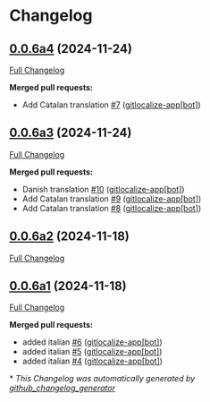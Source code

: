 # Changelog

## [0.0.6a4](https://github.com/OpenVoiceOS/ovos-skill-color-picker/tree/0.0.6a4) (2024-11-24)

[Full Changelog](https://github.com/OpenVoiceOS/ovos-skill-color-picker/compare/0.0.6a3...0.0.6a4)

**Merged pull requests:**

- Add Catalan translation [\#7](https://github.com/OpenVoiceOS/ovos-skill-color-picker/pull/7) ([gitlocalize-app[bot]](https://github.com/apps/gitlocalize-app))

## [0.0.6a3](https://github.com/OpenVoiceOS/ovos-skill-color-picker/tree/0.0.6a3) (2024-11-24)

[Full Changelog](https://github.com/OpenVoiceOS/ovos-skill-color-picker/compare/0.0.6a2...0.0.6a3)

**Merged pull requests:**

- Danish translation [\#10](https://github.com/OpenVoiceOS/ovos-skill-color-picker/pull/10) ([gitlocalize-app[bot]](https://github.com/apps/gitlocalize-app))
- Add Catalan translation [\#9](https://github.com/OpenVoiceOS/ovos-skill-color-picker/pull/9) ([gitlocalize-app[bot]](https://github.com/apps/gitlocalize-app))
- Add Catalan translation [\#8](https://github.com/OpenVoiceOS/ovos-skill-color-picker/pull/8) ([gitlocalize-app[bot]](https://github.com/apps/gitlocalize-app))

## [0.0.6a2](https://github.com/OpenVoiceOS/ovos-skill-color-picker/tree/0.0.6a2) (2024-11-18)

[Full Changelog](https://github.com/OpenVoiceOS/ovos-skill-color-picker/compare/0.0.6a1...0.0.6a2)

## [0.0.6a1](https://github.com/OpenVoiceOS/ovos-skill-color-picker/tree/0.0.6a1) (2024-11-18)

[Full Changelog](https://github.com/OpenVoiceOS/ovos-skill-color-picker/compare/0.0.5...0.0.6a1)

**Merged pull requests:**

- added italian [\#6](https://github.com/OpenVoiceOS/ovos-skill-color-picker/pull/6) ([gitlocalize-app[bot]](https://github.com/apps/gitlocalize-app))
- added italian [\#5](https://github.com/OpenVoiceOS/ovos-skill-color-picker/pull/5) ([gitlocalize-app[bot]](https://github.com/apps/gitlocalize-app))
- added italian [\#4](https://github.com/OpenVoiceOS/ovos-skill-color-picker/pull/4) ([gitlocalize-app[bot]](https://github.com/apps/gitlocalize-app))



\* *This Changelog was automatically generated by [github_changelog_generator](https://github.com/github-changelog-generator/github-changelog-generator)*
